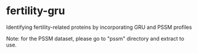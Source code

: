 # fertility-gru
Identifying fertility-related proteins by incorporating GRU and PSSM profiles

Note: for the PSSM dataset, please go to "pssm" directory and extract to use.
